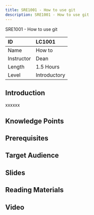 ```yaml
---
title: SRE1001 - How to use git
description: SRE1001 - How to use git
---
```


SRE1001 - How to use git

| ID            | LC1001       |
| :--------     | :-----       |
| Name          | How to       |
| Instructor    | Dean         |
| Length        | 1.5 Hours    |
| Level         | Introductory |

## Introduction

xxxxxx

## Knowledge Points

## Prerequisites

## Target Audience

## Slides

## Reading Materials

## Video
